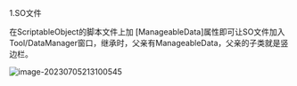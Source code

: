1.SO文件

在ScriptableObject的脚本文件上加  [ManageableData]属性即可让SO文件加入Tool/DataManager窗口，继承时，父亲有ManageableData，父亲的子类就是竖边栏。

![image-20230705213100545](C:\Users\19571\AppData\Roaming\Typora\typora-user-images\image-20230705213100545.png)